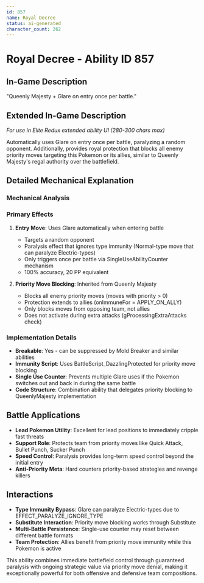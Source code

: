 ```yaml
---
id: 857
name: Royal Decree
status: ai-generated
character_count: 262
---
```


# Royal Decree - Ability ID 857

## In-Game Description
"Queenly Majesty + Glare on entry once per battle."

## Extended In-Game Description
*For use in Elite Redux extended ability UI (280-300 chars max)*

Automatically uses Glare on entry once per battle, paralyzing a random opponent. Additionally, provides royal protection that blocks all enemy priority moves targeting this Pokemon or its allies, similar to Queenly Majesty's regal authority over the battlefield.

## Detailed Mechanical Explanation

### Mechanical Analysis

### Primary Effects
1. **Entry Move**: Uses Glare automatically when entering battle
   - Targets a random opponent
   - Paralysis effect that ignores type immunity (Normal-type move that can paralyze Electric-types)
   - Only triggers once per battle via SingleUseAbilityCounter mechanism
   - 100% accuracy, 20 PP equivalent

2. **Priority Move Blocking**: Inherited from Queenly Majesty
   - Blocks all enemy priority moves (moves with priority > 0)
   - Protection extends to allies (onImmuneFor = APPLY_ON_ALLY)
   - Only blocks moves from opposing team, not allies
   - Does not activate during extra attacks (gProcessingExtraAttacks check)

### Implementation Details
- **Breakable**: Yes - can be suppressed by Mold Breaker and similar abilities
- **Immunity Script**: Uses BattleScript_DazzlingProtected for priority move blocking
- **Single Use Counter**: Prevents multiple Glare uses if the Pokemon switches out and back in during the same battle
- **Code Structure**: Combination ability that delegates priority blocking to QueenlyMajesty implementation

## Battle Applications
- **Lead Pokemon Utility**: Excellent for lead positions to immediately cripple fast threats
- **Support Role**: Protects team from priority moves like Quick Attack, Bullet Punch, Sucker Punch
- **Speed Control**: Paralysis provides long-term speed control beyond the initial entry
- **Anti-Priority Meta**: Hard counters priority-based strategies and revenge killers

## Interactions
- **Type Immunity Bypass**: Glare can paralyze Electric-types due to EFFECT_PARALYZE_IGNORE_TYPE
- **Substitute Interaction**: Priority move blocking works through Substitute
- **Multi-Battle Persistence**: Single-use counter may reset between different battle formats
- **Team Protection**: Allies benefit from priority move immunity while this Pokemon is active

This ability combines immediate battlefield control through guaranteed paralysis with ongoing strategic value via priority move denial, making it exceptionally powerful for both offensive and defensive team compositions.